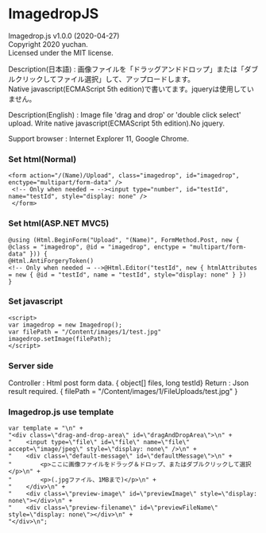 # ImagedropJS
  
Imagedrop.js  v1.0.0 (2020-04-27)  
Copyright 2020 yuchan.  
Licensed under the MIT license.  
  
Description(日本語) : 画像ファイルを「ドラッグアンドドロップ」または「ダブルクリックしてファイル選択」して、アップロードします。  
                     Native javascript(ECMAScript 5th edition)で書いてます。jqueryは使用していません。  
  
Description(English) : Image file 'drag and drop' or 'double click select' upload. Write native javascript(ECMAScript 5th edition).No jquery.   
  
Support browser : Internet Explorer 11, Google Chrome.  
  
### Set html(Normal)
    <form action="/(Name)/Upload", class="imagedrop", id="imagedrop", enctype="multipart/form-data" />
     <!-- Only when needed → --><input type="number", id="testId", name="testId", style="display: none" />
     </form>


### Set html(ASP.NET MVC5)
    @using (Html.BeginForm("Upload", "(Name)", FormMethod.Post, new { @class = "imagedrop", @id = "imagedrop", enctype = "multipart/form-data" })) {
    @Html.AntiForgeryToken()        
    <!-- Only when needed → -->@Html.Editor("testId", new { htmlAttributes = new { @id = "testId", name = "testId", style="display: none" } })
    }

### Set javascript
    <script>
    var imagedrop = new Imagedrop();
    var filePath = "/Content/images/1/test.jpg"
    imagedrop.setImage(filePath);
    </script>
    
### Server side
Controller : Html post form data. { object[] files, long testId}
Return : Json result required. { filePath = "/Content/images/1/FileUploads/test.jpg" }

### Imagedrop.js use template
    var template = "\n" +
    "<div class=\"drag-and-drop-area\" id=\"dragAndDropArea\">\n" +
    "    <input type=\"file\" id=\"file\" name=\"file\" accept=\"image/jpeg\" style=\"display: none\" />\n" +
    "    <div class=\"default-message\" id=\"defaultMessage\">\n" +
    "        <p>ここに画像ファイルをドラッグ＆ドロップ、またはダブルクリックして選択</p>\n" +
    "        <p>(.jpgファイル、1MBまで)</p>\n" +
    "    </div>\n" +
    "    <div class=\"preview-image\" id=\"previewImage\" style=\"display: none\"></div>\n" +
    "    <div class=\"preview-filename\" id=\"previewFileName\" style=\"display: none\"></div>\n" +
    "</div>\n";
